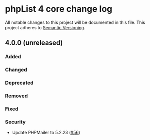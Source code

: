 # phpList 4 core change log

All notable changes to this project will be documented in this file.
This project adheres to [Semantic Versioning](https://semver.org/).


## 4.0.0 (unreleased)

### Added


### Changed


### Deprecated


### Removed


### Fixed


### Security
- Update PHPMailer to 5.2.23
  ([#56](https://github.com/phpList/phplist4-core/pull/55))
